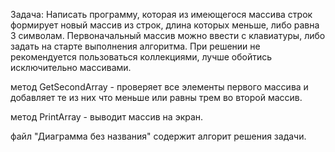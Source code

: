 Задача: Написать программу, которая из имеющегося массива строк формирует новый массив из строк, длина которых меньше, либо равна 3 символам. Первоначальный массив можно ввести с клавиатуры, либо задать на старте выполнения алгоритма. При решении не рекомендуется пользоваться коллекциями, лучше обойтись исключительно массивами.


метод GetSecondArray - проверяет все элементы первого массива и добавляет те из них что меньше или равны трем во второй массив.

метод PrintArray - выводит массив на экран.

файл "Диаграмма без названия" содержит алгорит решения задачи.
